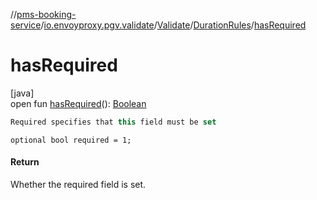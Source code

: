//[pms-booking-service](../../../../index.md)/[io.envoyproxy.pgv.validate](../../index.md)/[Validate](../index.md)/[DurationRules](index.md)/[hasRequired](has-required.md)

# hasRequired

[java]\
open fun [hasRequired](has-required.md)(): [Boolean](https://kotlinlang.org/api/core/kotlin-stdlib/kotlin/-boolean/index.html)

```kotlin
Required specifies that this field must be set

```
`optional bool required = 1;`

#### Return

Whether the required field is set.